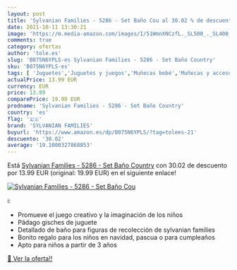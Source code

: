 ```yaml
---
layout: post
title: 'Sylvanian Families - 5286 - Set Baño Cou al 30.02 % de descuento'
date: 2021-10-11 13:30:21
image: 'https://m.media-amazon.com/images/I/51WmnXNCzfL._SL500_._SL400_.jpg'
comments: true
category: ofertas
author: 'tole.es'
slug: 'B075N6YPLS-es Sylvanian Families - 5286 - Set Baño Country'
sku: 'B075N6YPLS-es'
tags: [ 'Juguetes','Juguetes y juegos','Muñecas bebé','Muñecas y accesorios','Muñecos y figuras','families','sylvanian','sylvanian families', ]
actualPrice: 13.99 EUR
currency: EUR
price: 13.99
comparePrice: 19.99 EUR
prodname: 'Sylvanian Families - 5286 - Set Baño Country'
country: 'es'
flag: '🇪🇸'
brand: 'SYLVANIAN FAMILIES'
buyurl: 'https://www.amazon.es/dp/B075N6YPLS/?tag=tolees-21'
descuento: '30.02'
average: '19.1000327868853'
---
```


Está [Sylvanian Families - 5286 - Set Baño Country](https://www.amazon.es/dp/B075N6YPLS/?tag=tolees-21) con 30.02 de descuento por 13.99 EUR (original: 19.99 EUR) en el siguiente enlace!

[![Sylvanian Families - 5286 - Set Baño Cou](https://m.media-amazon.com/images/I/51WmnXNCzfL._SL500_._SL400_.jpg)](https://www.amazon.es/dp/B075N6YPLS/?tag=tolees-21)

ℹ️:

- Promueve el juego creativo y la imaginación de los niños
- Pädago gisches de juguete
- Detallado de baño para figuras de recolección de sylvanian families
- Bonito regalo para los niños en navidad, pascua o para cumpleaños
- Apto para niños a partir de 3 años

[🛒 Ver la oferta!!](https://www.amazon.es/dp/B075N6YPLS/?tag=tolees-21)
